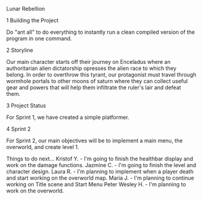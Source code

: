 Lunar Rebellion

1	Building the Project

Do "ant all" to do everything to instantly run a clean compiled version of the
program in one command.

2	Storyline

Our main character starts off their journey on Enceladus where an authoritarian
alien dictatorship opresses the alien race to which they belong. In order to
overthrow this tyrant, our protagonist must travel through wormhole portals to
other moons of saturn where they can collect useful gear and powers that will
help them infiltrate the ruler's lair and defeat them.

3 Project Status 

For Sprint 1, we have created a simple platformer. 

4 Sprint 2 

For Sprint 2, our main objectives will be to implement a main menu, the overworld, and create level 1. 

Things to do next...
Kristof Y. - I'm going to finish the healthbar display and work on the damage functions.
Jazmine C. - I'm going to finish the level and character design.
Laura R. - I'm planning to implement when a player death and start working on the overworld map.
Maria J. - I'm planning to continue working on Title scene and Start Menu
Peter Wesley H. - I'm planning to work on the overworld.